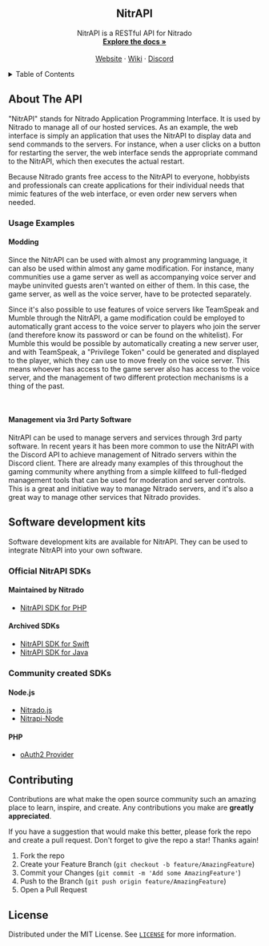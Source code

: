 <!--
*** Thanks for checking out the NitrAPI README. If you have a suggestion
*** that would make this better, please fork the repo and create a pull request
*** Don't forget to give the repo a star!
*** Thanks again! Now go create something AMAZING! :D
-->

<br />
<div align="center">
  <h2 align="center">NitrAPI</h2>

  <p align="center">
    NitrAPI is a RESTful API for Nitrado
    <br />
    <a href="https://doc.nitrado.net/"><strong>Explore the docs »</strong></a>
    <br />
    <br />
    <a href="https://server.nitrado.net">Website</a>
    ·
    <a href="https://wiki.nitrado.net/en">Wiki</a>
    ·
    <a href="https://discord.com/invite/nitrado">Discord</a>
  </p>
</div>

<details>
  <summary>Table of Contents</summary>
  <ol>
    <li>
      <a href="#about-the-api">About The API</a>
      <ul>
        <li>
          <a href="#usage-examples">Usage Examples</a>
          <ul>
            <li><a href="#modding">Modding</a></li>
            <li>
              <a href="#management-via-3rd-party-software"
                >Management via 3rd Party Software</a
              >
            </li>
          </ul>
        </li>
      </ul>
    </li>
    <li>
      <a href="#software-development-kits">Software development kits</a>
      <ul>
        <li><a href="#official-nitrapi-sdks">Official NitrAPI SDKs</a></li>
        <li><a href="#community-created-sdks">Community created SDKs</a></li>
      </ul>
    </li>
    <li><a href="#contributing">Contributing</a></li>
    <li><a href="#license">License</a></li>
  </ol>
</details>

## About The API

"NitrAPI" stands for Nitrado Application Programming Interface. It is used by Nitrado to manage all of our hosted services. As an example, the web interface is simply an application that uses the NitrAPI to display data and send commands to the servers. For instance, when a user clicks on a button for restarting the server, the web interface sends the appropriate command to the NitrAPI, which then executes the actual restart.

Because Nitrado grants free access to the NitrAPI to everyone, hobbyists and professionals can create applications for their individual needs that mimic features of the web interface, or even order new servers when needed.

### Usage Examples

#### Modding

Since the NitrAPI can be used with almost any programming language, it can also be used within almost any game modification. For instance, many communities use a game server as well as accompanying voice server and maybe uninvited guests aren't wanted on either of them. In this case, the game server, as well as the voice server, have to be protected separately.

Since it's also possible to use features of voice servers like TeamSpeak and Mumble through the NitrAPI, a game modification could be employed to automatically grant access to the voice server to players who join the server (and therefore know its password or can be found on the whitelist). For Mumble this would be possible by automatically creating a new server user, and with TeamSpeak, a "Privilege Token" could be generated and displayed to the player, which they can use to move freely on the voice server. This means whoever has access to the game server also has access to the voice server, and the management of two different protection mechanisms is a thing of the past.

<br />

#### Management via 3rd Party Software

NitrAPI can be used to manage servers and services through 3rd party software. In recent years it has been more common to use the NitrAPI with the Discord API to achieve management of Nitrado servers within the Discord client. There are already many examples of this throughout the gaming community where anything from a simple killfeed to full-fledged management tools that can be used for moderation and server controls. This is a great and initiative way to manage Nitrado servers, and it's also a great way to manage other services that Nitrado provides.

## Software development kits

Software development kits are available for NitrAPI. They can be used to integrate NitrAPI into your own software.

### Official NitrAPI SDKs

#### Maintained by Nitrado

- [NitrAPI SDK for PHP](https://github.com/nitrado/NitrAPI-PHP)

#### Archived SDKs

- [NitrAPI SDK for Swift](https://github.com/nitrado/NitrAPI-Swift)
- [NitrAPI SDK for Java](https://github.com/nitrado/NitrAPI-Java)

### Community created SDKs

#### Node.js

- [Nitrado.js](https://github.com/cainthebest/nitrado.js)
- [Nitrapi-Node](https://github.com/codingnavi/Nitrapi-Node)

#### PHP

- [oAuth2 Provider](https://github.com/ItsMeStevieG/oauth2-nitrado)

## Contributing

Contributions are what make the open source community such an amazing place to learn, inspire, and create. Any contributions you make are **greatly appreciated**.

If you have a suggestion that would make this better, please fork the repo and create a pull request.
Don't forget to give the repo a star! Thanks again!

1. Fork the repo
2. Create your Feature Branch (`git checkout -b feature/AmazingFeature`)
3. Commit your Changes (`git commit -m 'Add some AmazingFeature'`)
4. Push to the Branch (`git push origin feature/AmazingFeature`)
5. Open a Pull Request

## License

Distributed under the MIT License. See [`LICENSE`](https://github.com/nitrado/NitrAPI/blob/master/LICENSE) for more information.
